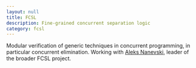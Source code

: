 ```yaml
---
layout: null
title: FCSL
description: Fine-grained concurrent separation logic
category: fcsl
---
```


Modular verification of generic techniques in concurrent
programming, in particular concurrent elimination. Working with
[Aleks Nanevski](https://software.imdea.org/~aleks/), leader of the broader
FCSL project.
